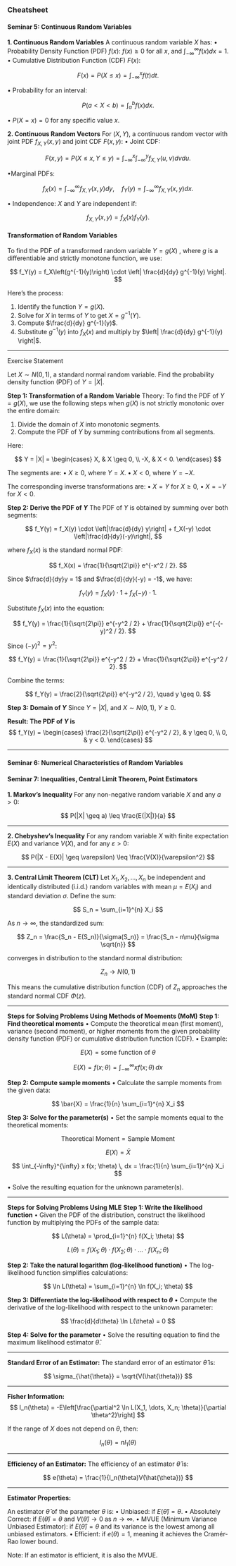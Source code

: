 ### Cheatsheet

#### Seminar 5: Continuous Random Variables

**1. Continuous Random Variables**
A continuous random variable $X$ has:
• Probability Density Function (PDF) $f(x)$:
$f(x) \geq 0$ for all $x$, and $\int_{-\infty}^\infty f(x) dx = 1$.
• Cumulative Distribution Function (CDF) $F(x)$:

$$
F(x) = P(X \leq x) = \int_{-\infty}^x f(t) dt.
$$

• Probability for an interval:

$$
P(a < X < b) = \int_a^b f(x) dx.
$$

• $P(X = x) = 0$ for any specific value $x$.

**2. Continuous Random Vectors**
For $(X, Y)$, a continuous random vector with joint PDF $f_{X,Y}(x, y)$ and joint CDF $F(x, y)$:
• Joint CDF:

$$
F(x, y) = P(X \leq x, Y \leq y) = \int_{-\infty}^x \int_{-\infty}^y f_{X,Y}(u, v) dv du.
$$

•Marginal PDFs:

$$
f_X(x) = \int_{-\infty}^\infty f_{X,Y}(x, y) dy, \quad f_Y(y) = \int_{-\infty}^\infty f_{X,Y}(x, y) dx.
$$

• Independence:
$X$ and $Y$ are independent if:

$$
f_{X,Y}(x, y) = f_X(x) f_Y(y).
$$

#### Transformation of Random Variables

To find the PDF of a transformed random variable $Y = g(X)$ , where $g$ is a differentiable and strictly monotone function, we use:

$$
f_Y(y) = f_X\left(g^{-1}(y)\right) \cdot \left| \frac{d}{dy} g^{-1}(y) \right|.
$$

Here’s the process:

1. Identify the function $Y = g(X)$.
2. Solve for $X$ in terms of $Y$ to get $X = g^{-1}(Y)$.
3. Compute $\frac{d}{dy} g^{-1}(y)$.
4. Substitute $g^{-1}(y)$ into $f_X(x)$ and multiply by $\left| \frac{d}{dy} g^{-1}(y) \right|$.

---

Exercise Statement

Let $X \sim N(0, 1)$, a standard normal random variable. Find the probability density function (PDF) of $Y = |X|$.

**Step 1: Transformation of a Random Variable**
Theory:
To find the PDF of $Y = g(X)$, we use the following steps when $g(X)$ is not strictly monotonic over the entire domain:

1. Divide the domain of $X$ into monotonic segments.
2. Compute the PDF of $Y$ by summing contributions from all segments.

Here:

$$
Y = |X| =
\begin{cases}
X, & X \geq 0, \\
-X, & X < 0.
\end{cases}
$$

The segments are:
• $X \geq 0$, where $Y = X$.
• $X < 0$, where $Y = -X$.

The corresponding inverse transformations are:
• $X = Y$ for $X \geq 0$,
• $X = -Y$ for $X < 0$.

**Step 2: Derive the PDF of $Y$**
The PDF of $Y$ is obtained by summing over both segments:

$$
f_Y(y) = f_X(y) \cdot \left|\frac{d}{dy} y\right| + f_X(-y) \cdot \left|\frac{d}{dy}(-y)\right|,
$$

where $f_X(x)$ is the standard normal PDF:

$$
f_X(x) = \frac{1}{\sqrt{2\pi}} e^{-x^2 / 2}.
$$

Since $\frac{d}{dy}y = 1$ and $\frac{d}{dy}(-y) = -1$, we have:

$$
f_Y(y) = f_X(y) \cdot 1 + f_X(-y) \cdot 1.
$$


Substitute $f_X(x)$ into the equation:

$$
f_Y(y) = \frac{1}{\sqrt{2\pi}} e^{-y^2 / 2} + \frac{1}{\sqrt{2\pi}} e^{-(-y)^2 / 2}.
$$

Since $(-y)^2 = y^2$:

$$
f_Y(y) = \frac{1}{\sqrt{2\pi}} e^{-y^2 / 2} + \frac{1}{\sqrt{2\pi}} e^{-y^2 / 2}.
$$

Combine the terms:

$$
f_Y(y) = \frac{2}{\sqrt{2\pi}} e^{-y^2 / 2}, \quad y \geq 0.
$$

**Step 3: Domain of $Y$**
Since $Y = |X|$, and $X \sim N(0, 1)$, $Y \geq 0$.

**Result: The PDF of $Y$ is**
$$
f_Y(y) =
\begin{cases}
\frac{2}{\sqrt{2\pi}} e^{-y^2 / 2}, & y \geq 0, \\
0, & y < 0.
\end{cases}
$$

---

#### Seminar 6: Numerical Characteristics of Random Variables



#### Seminar 7: Inequalities, Central Limit Theorem, Point Estimators

**1. Markov’s Inequality**
For any non-negative random variable $X$ and any $a > 0$:

$$
P(|X| \geq a) \leq \frac{E(|X|)}{a}
$$

---

**2. Chebyshev’s Inequality**
For any random variable $X$ with finite expectation $E(X)$ and variance $V(X)$, and for any $\varepsilon > 0$:

$$
P(|X - E(X)| \geq \varepsilon) \leq \frac{V(X)}{\varepsilon^2}
$$

---

**3. Central Limit Theorem (CLT)**
Let $X_1, X_2, \dots, X_n$ be independent and identically distributed (i.i.d.) random variables with mean $\mu = E(X_i)$ and standard deviation $\sigma$. Define the sum:

$$
S_n = \sum_{i=1}^{n} X_i
$$

As $n \to \infty$, the standardized sum:

$$
Z_n = \frac{S_n - E(S_n)}{\sigma(S_n)} = \frac{S_n - n\mu}{\sigma \sqrt{n}}
$$

converges in distribution to the standard normal distribution:

$$
Z_n \to N(0,1)
$$

This means the cumulative distribution function (CDF) of $Z_n$ approaches the standard normal CDF $\Phi(z)$.

---

**Steps for Solving Problems Using Methods of Moements (MoM)**
**Step 1: Find theoretical moments**
• Compute the theoretical mean (first moment), variance (second moment), or higher moments from the given probability density function (PDF) or cumulative distribution function (CDF).
• Example:

$$
E(X) = \text{some function of } \theta
$$

$$ 
E(X) = f(x; \theta) = \int_{-\infty}^{\infty} x f(x; \theta) \, dx
$$


**Step 2: Compute sample moments**
• Calculate the sample moments from the given data:

$$
\bar{X} = \frac{1}{n} \sum_{i=1}^{n} X_i
$$

**Step 3: Solve for the parameter(s)**
• Set the sample moments equal to the theoretical moments:

$$
\text{Theoretical Moment} = \text{Sample Moment}
$$

$$
E(X) = \bar{X}
$$

$$
\int_{-\infty}^{\infty} x f(x; \theta) \, dx = \frac{1}{n} \sum_{i=1}^{n} X_i
$$

• Solve the resulting equation for the unknown parameter(s).

---

**Steps for Solving Problems Using MLE**
**Step 1: Write the likelihood function**
• Given the PDF of the distribution, construct the likelihood function by multiplying the PDFs of the sample data:

$$
L(\theta) = \prod_{i=1}^{n} f(X_i; \theta)
$$

$$
L(\theta) = f(X_1; \theta) \cdot f(X_2; \theta) \cdot \dots \cdot f(X_n; \theta)
$$


**Step 2: Take the natural logarithm (log-likelihood function)**
• The log-likelihood function simplifies calculations:

$$
\ln L(\theta) = \sum_{i=1}^{n} \ln f(X_i; \theta)
$$


**Step 3: Differentiate the log-likelihood with respect to $\theta$**
• Compute the derivative of the log-likelihood with respect to the unknown parameter:

$$
\frac{d}{d\theta} \ln L(\theta) = 0
$$

**Step 4: Solve for the parameter**
• Solve the resulting equation to find the maximum likelihood estimator $\hat{\theta}$.

---

**Standard Error of an Estimator:**
The standard error of an estimator $\hat{\theta}$ is:

$$
\sigma_{\hat{\theta}} = \sqrt{V(\hat{\theta})}
$$

---

**Fisher Information:**
$$
I_n(\theta) = -E\left[\frac{\partial^2 \ln L(X_1, \dots, X_n; \theta)}{\partial \theta^2}\right]
$$

If the range of $X$ does not depend on $\theta$, then:

$$
I_n(\theta) = n I_1(\theta)
$$

---

**Efficiency of an Estimator:**
The efficiency of an estimator $\hat{\theta}$ is:

$$
e(\theta) = \frac{1}{I_n(\theta)V(\hat{\theta})}
$$

---

**Estimator Properties:**

An estimator $\hat{\theta}$ of the parameter $\theta$ is:
• Unbiased: if $E(\hat{\theta}) = \theta$.
• Absolutely Correct: if $E(\hat{\theta}) = \theta$ and $V(\hat{\theta}) \to 0$ as $n \to \infty$.
• MVUE (Minimum Variance Unbiased Estimator): if $E(\hat{\theta}) = \theta$ and its variance is the lowest among all unbiased estimators.
• Efficient: if $e(\theta) = 1$, meaning it achieves the Cramér-Rao lower bound.

Note: If an estimator is efficient, it is also the MVUE.
